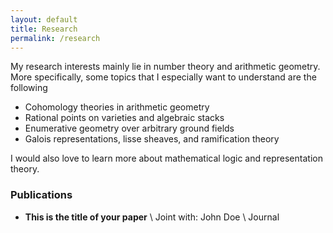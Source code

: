 ```yaml
---
layout: default
title: Research
permalink: /research
---
```

My research interests mainly lie in number theory and arithmetic geometry. More specifically, some topics that I especially want to understand are the following

- Cohomology theories in arithmetic geometry
- Rational points on varieties and algebraic stacks
- Enumerative geometry over arbitrary ground fields
- Galois representations, lisse sheaves, and ramification theory

I would also love to learn more about mathematical logic and representation theory. 

### Publications
- **This is the title of your paper** \\
Joint with: John Doe  \\
Journal